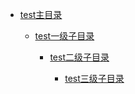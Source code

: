 - [test主目录](design_pattern/qwer.md)

  - [test一级子目录](design_pattern/qwer.md)

    - [test二级子目录](design_pattern/qwer.md)

      - [test三级子目录](design_pattern/qwer.md)
